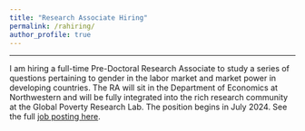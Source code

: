 ```yaml
---
title: "Research Associate Hiring"
permalink: /rahiring/
author_profile: true
---
```


------

I am hiring a full-time Pre-Doctoral Research Associate to study a series of questions pertaining to gender in the labor market and market power in developing countries. The RA will sit in the Department of Economics at Northwestern and will be fully integrated into the rich research community at the Global Poverty Research Lab. The position begins in July 2024. See the full [job posting here](https://gsharma38.github.io/gsharma.github.io/files/RA_posting_Sharma.pdf).
